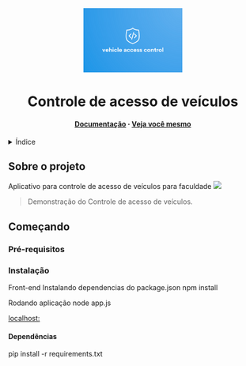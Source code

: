 <div align="center">
    <img src="assets/vehicle-access-control-logo.png" alt="logo" width="200" height="auto" id="vehicle-access-control-logo"/>
    <h1 >Controle de acesso de veículos</h1>
    <h4>
        <a href="https://github.com/vitorcesarlulio/vehicle-access-control/blob/main/assets/vehicle-access-control-documentation.pdf" target="_blank">Documentação</a>
        <span> · </span>
        <a href="https://github.com/vitorcesarlulio/vehicle-access-control/" target="_blank">Veja você mesmo</a>
    </h4>
</div>

<details>
  <summary>Índice</summary>
  <ol>
    <li><a href="#sobre-o-projeto">Sobre o projeto</a></li>
    <li><a href="#tecnologias">Tecnologias</a></li>
    <li><a href="#começando">Começando</a></li>
    <ul>
        <li><a href="#pré-requisitos">Pré-requisitos</a></li>
        <li><a href="#instalação">Instalação</a></li>
        <li><a href="#utilizando">Utilizando</a></li>
    </ul>
    <li><a href="#colaboradores">Colaboradores</a></li>
    <li><a href="#roadmap">Roadmap</a></li>
    <li><a href="#contribuir">Contribuir</a></li>
    <li><a href="#licença">Licença</a></li>
    <li><a href="#referências">Referências</a></li>
  </ol>
</details>

## Sobre o projeto

Aplicativo para controle de acesso de veículos para faculdade
![](/assets/vehicle-access-control.gif)
> Demonstração do Controle de acesso de veículos.

## Começando

### Pré-requisitos

### Instalação
  Front-end
  Instalando dependencias do package.json
	  npm install

  Rodando aplicação
    node app.js

  [localhost:](http://localhost:8098/)

#### Dependências
pip install -r requirements.txt
